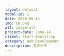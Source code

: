 ```yaml
---
layout: default
modal-id: 1
date: 2020-06-14
img: CB.png
alt: image-alt
project-date: June-14
client: Start Bootstrap
category: Web Development
description: 학과소개
---
```

